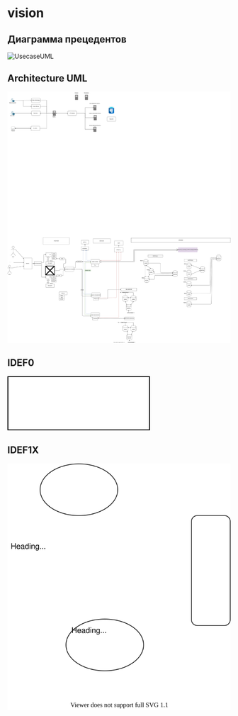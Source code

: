 # vision

## Диаграмма прецедентов

![UsecaseUML](./svg/UsecaseUML.svg)


## Architecture UML

![ArchitectureUML](./svg/ArchitectureUML.svg)



## IDEF0

![ArchitectureUML](./svg/IDEF0.svg)



## IDEF1X

![EntityRelationship](./svg/IDEF1X.svg)
